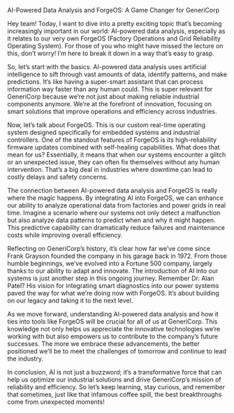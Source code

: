 AI-Powered Data Analysis and ForgeOS: A Game Changer for GeneriCorp

Hey team! Today, I want to dive into a pretty exciting topic that’s becoming increasingly important in our world: AI-powered data analysis, especially as it relates to our very own ForgeOS (Factory Operations and Grid Reliability Operating System). For those of you who might have missed the lecture on this, don’t worry! I’m here to break it down in a way that’s easy to grasp.

So, let’s start with the basics. AI-powered data analysis uses artificial intelligence to sift through vast amounts of data, identify patterns, and make predictions. It’s like having a super-smart assistant that can process information way faster than any human could. This is super relevant for GeneriCorp because we’re not just about making reliable industrial components anymore. We’re at the forefront of innovation, focusing on smart solutions that improve operations and efficiency across industries.

Now, let’s talk about ForgeOS. This is our custom real-time operating system designed specifically for embedded systems and industrial controllers. One of the standout features of ForgeOS is its high-reliability firmware updates combined with self-healing capabilities. What does that mean for us? Essentially, it means that when our systems encounter a glitch or an unexpected issue, they can often fix themselves without any human intervention. That’s a big deal in industries where downtime can lead to costly delays and safety concerns.

The connection between AI-powered data analysis and ForgeOS is really where the magic happens. By integrating AI into ForgeOS, we can enhance our ability to analyze operational data from factories and power grids in real time. Imagine a scenario where our systems not only detect a malfunction but also analyze data patterns to predict when and why it might happen. This predictive capability can dramatically reduce failures and maintenance costs while improving overall efficiency.

Reflecting on GeneriCorp’s history, it’s clear how far we’ve come since Frank Grayson founded the company in his garage back in 1972. From those humble beginnings, we’ve evolved into a Fortune 500 company, largely thanks to our ability to adapt and innovate. The introduction of AI into our systems is just another step in this ongoing journey. Remember Dr. Alan Patel? His vision for integrating smart diagnostics into our power systems paved the way for what we’re doing now with ForgeOS. It’s about building on our legacy and taking it to the next level.

As we move forward, understanding AI-powered data analysis and how it ties into tools like ForgeOS will be crucial for all of us at GeneriCorp. This knowledge not only helps us appreciate the innovative technologies we’re working with but also empowers us to contribute to the company’s future successes. The more we embrace these advancements, the better positioned we’ll be to meet the challenges of tomorrow and continue to lead the industry.

In conclusion, AI is not just a buzzword; it’s a transformative force that can help us optimize our industrial solutions and drive GeneriCorp’s mission of reliability and efficiency. So let’s keep learning, stay curious, and remember that sometimes, just like that infamous coffee spill, the best breakthroughs come from unexpected moments!